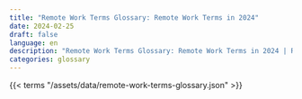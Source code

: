 ```yaml
---
title: "Remote Work Terms Glossary: Remote Work Terms in 2024"  
date: 2024-02-25
draft: false
language: en
description: "Remote Work Terms Glossary: Remote Work Terms in 2024 | Remote Work Terms Glossary"
categories: glossary
---
```


{{< terms "/assets/data/remote-work-terms-glossary.json" >}}